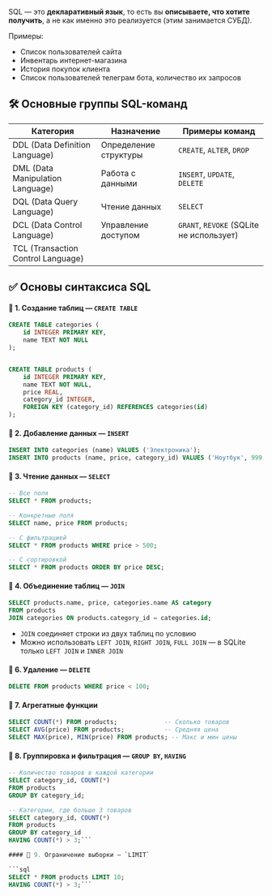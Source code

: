 
SQL — это **декларативный язык**, то есть вы **описываете, что хотите получить**, а не как именно это реализуется (этим занимается СУБД).

Примеры:

- Список пользователей сайта
- Инвентарь интернет-магазина
- История покупок клиента
- Список пользователей телеграм бота, количество их запросов

## 🛠 Основные группы SQL-команд

|Категория|Назначение|Примеры команд|
|---|---|---|
|DDL (Data Definition Language)|Определение структуры|`CREATE`, `ALTER`, `DROP`|
|DML (Data Manipulation Language)|Работа с данными|`INSERT`, `UPDATE`, `DELETE`|
|DQL (Data Query Language)|Чтение данных|`SELECT`|
|DCL (Data Control Language)|Управление доступом|`GRANT`, `REVOKE` (SQLite не использует)|
|TCL (Transaction Control Language)|
## ✅ Основы синтаксиса SQL

#### 📌 1. Создание таблиц — `CREATE TABLE`

```sql
CREATE TABLE categories (
    id INTEGER PRIMARY KEY,
    name TEXT NOT NULL
);
```

```sql

CREATE TABLE products (
    id INTEGER PRIMARY KEY,
    name TEXT NOT NULL,
    price REAL,
    category_id INTEGER,
    FOREIGN KEY (category_id) REFERENCES categories(id)
);
```


#### 📌 2. Добавление данных — `INSERT`

```sql
INSERT INTO categories (name) VALUES ('Электроника');
INSERT INTO products (name, price, category_id) VALUES ('Ноутбук', 999.99, 1);
```


#### 📌 3. Чтение данных — `SELECT`

```sql
-- Все поля
SELECT * FROM products;

-- Конкретные поля
SELECT name, price FROM products;

-- С фильтрацией
SELECT * FROM products WHERE price > 500;

-- С сортировкой
SELECT * FROM products ORDER BY price DESC;
```

#### 📌 4. Объединение таблиц — `JOIN`
```sql
SELECT products.name, price, categories.name AS category
FROM products
JOIN categories ON products.category_id = categories.id;
```

- `JOIN` соединяет строки из двух таблиц по условию
- Можно использовать `LEFT JOIN`, `RIGHT JOIN`, `FULL JOIN` — в SQLite только `LEFT JOIN` и `INNER JOIN`

#### 📌 6. Удаление — `DELETE`

```sql
DELETE FROM products WHERE price < 100;
```

#### 📌 7. Агрегатные функции
```sql
SELECT COUNT(*) FROM products;             -- Сколько товаров
SELECT AVG(price) FROM products;           -- Средняя цена
SELECT MAX(price), MIN(price) FROM products; -- Макс и мин цены
```

#### 📌 8. Группировка и фильтрация — `GROUP BY`, `HAVING`

```sql
-- Количество товаров в каждой категории
SELECT category_id, COUNT(*) 
FROM products
GROUP BY category_id;
```

```sql
-- Категории, где больше 3 товаров
SELECT category_id, COUNT(*) 
FROM products
GROUP BY category_id
HAVING COUNT(*) > 3;```

#### 📌 9. Ограничение выборки — `LIMIT`

```sql
SELECT * FROM products LIMIT 10;
HAVING COUNT(*) > 3;```

